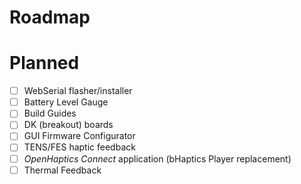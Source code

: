 # Roadmap

# Planned

- [ ] WebSerial flasher/installer
- [ ] Battery Level Gauge
- [ ] Build Guides
- [ ] DK (breakout) boards
- [ ] GUI Firmware Configurator
- [ ] TENS/FES haptic feedback
- [ ] *OpenHaptics Connect* application (bHaptics Player replacement)
- [ ] Thermal Feedback